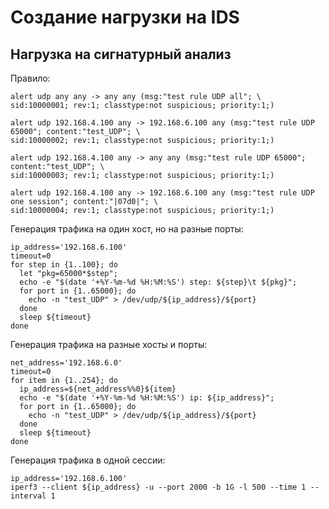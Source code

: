 # Создание нагрузки на IDS

## Нагрузка на сигнатурный анализ
Правило:
```
alert udp any any -> any any (msg:"test rule UDP all"; \
sid:10000001; rev:1; classtype:not suspicious; priority:1;)

alert udp 192.168.4.100 any -> 192.168.6.100 any (msg:"test rule UDP 65000"; content:"test_UDP"; \
sid:10000002; rev:1; classtype:not suspicious; priority:1;)

alert udp 192.168.4.100 any -> any any (msg:"test rule UDP 65000"; content:"test_UDP"; \
sid:10000003; rev:1; classtype:not suspicious; priority:1;)

alert udp 192.168.4.100 any -> 192.168.6.100 any (msg:"test rule UDP one session"; content:"|07d0|"; \
sid:10000004; rev:1; classtype:not suspicious; priority:1;)
```
Генерация трафика на один хост, но на разные порты:
```
ip_address='192.168.6.100'
timeout=0
for step in {1..100}; do
  let "pkg=65000*$step";
  echo -e "$(date '+%Y-%m-%d %H:%M:%S') step: ${step}\t ${pkg}";
  for port in {1..65000}; do
    echo -n "test_UDP" > /dev/udp/${ip_address}/${port}
  done
  sleep ${timeout}
done
```
Генерация трафика на разные хосты и порты:
```
net_address='192.168.6.0'
timeout=0
for item in {1..254}; do
  ip_address=${net_address%%0}${item}
  echo -e "$(date '+%Y-%m-%d %H:%M:%S') ip: ${ip_address}";
  for port in {1..65000}; do
    echo -n "test_UDP" > /dev/udp/${ip_address}/${port}
  done
  sleep ${timeout}
done
```
Генерация трафика в одной сессии:
```
ip_address='192.168.6.100'
iperf3 --client ${ip_address} -u --port 2000 -b 1G -l 500 --time 1 --interval 1
```
